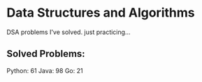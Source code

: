 # Data Structures and Algorithms
DSA problems I've solved. just practicing...

## Solved Problems:
Python: 61
Java: 98
Go: 21

